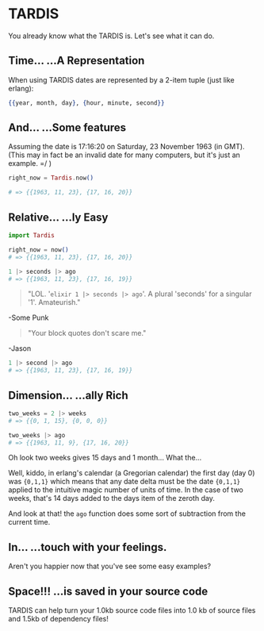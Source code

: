TARDIS
======

You already know what the TARDIS is. Let's see what it can do.


**Time...** ...A Representation
------------------------------

When using TARDIS dates are represented by a 2-item tuple (just like erlang):

```elixir
{{year, month, day}, {hour, minute, second}}
```

**And...** ...Some features
--------------------------

Assuming the date is 17:16:20 on Saturday, 23 November 1963 (in GMT). (This may in fact be an invalid date for many computers, but it's just an example. =/ )

```elixir
right_now = Tardis.now()

# => {{1963, 11, 23}, {17, 16, 20}}
```

**Relative...** ...ly Easy
----------------------------

```elixir
import Tardis

right_now = now()
# => {{1963, 11, 23}, {17, 16, 20}}

1 |> seconds |> ago
# => {{1963, 11, 23}, {17, 16, 19}}

```

> "LOL. '```elixir 1 |> seconds |> ago```'. A plural 'seconds' for a singular '1'. Amateurish."

-Some Punk

> "Your block quotes don't scare me."

-Jason

```elixir
1 |> second |> ago
# => {{1963, 11, 23}, {17, 16, 19}}
```

**Dimension...** ...ally Rich
-----------------------------

```elixir
two_weeks = 2 |> weeks
# => {{0, 1, 15}, {0, 0, 0}}

two_weeks |> ago
# => {{1963, 11, 9}, {17, 16, 20}}
```

Oh look two weeks gives 15 days and 1 month... What the...

Well, kiddo, in erlang's calendar (a Gregorian calendar) the first day (day 0) was ```{0,1,1}``` which means that any date delta must be the date ```{0,1,1}``` applied to the intuitive magic number of units of time. In the case of two weeks, that's 14 days added to the days item of the zeroth day.

And look at that! the ```ago``` function does some sort of subtraction from the current time.

**In...** ...touch with your feelings.
--------------------------------------

Aren't you happier now that you've see some easy examples?


**Space!!!** ...is saved in your source code
--------------------------------------------

TARDIS can help turn your 1.0kb source code files into 1.0 kb of source files and 1.5kb of dependency files!
